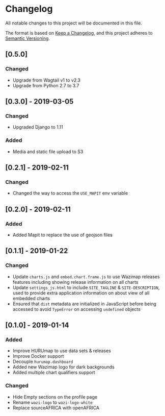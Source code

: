 # Changelog

All notable changes to this project will be documented in this file.

The format is based on [Keep a Changelog](https://keepachangelog.com/en/1.0.0/),
and this project adheres to [Semantic Versioning](https://semver.org/spec/v2.0.0.html).

## [0.5.0]

### Changed

- Upgrade from Wagtail v1 to v2.3
- Upgrade from Python 2.7 to 3.7

## [0.3.0] - 2019-03-05

### Changed

- Upgraded Django to 1.11

### Added

- Media and static file upload to S3



## [0.2.1] - 2019-02-11

### Changed

- Changed the way to access the `USE_MAPIT` env variable

## [0.2.0] - 2019-02-11

### Added

- Added Mapit to replace the use of geojson files


## [0.1.1] - 2019-01-22

### Changed

- Update `charts.js` and `embed.chart.frame.js` to use Wazimap releases features including showing release information on all charts
- Update `settings_js.html` to include `SITE_TAGLINE` & `SITE-DESCRIPTION`, used to provide extra application information on about view of all embedded charts
- Ensured that `dist` metadata are initialized in JavaScript before being accessed to avoid `TypeError` on accessing `undefined` objects

## [0.1.0] - 2019-01-14

### Added

- Improve HURUmap to use data sets & releases
- Improve Docker support
- Decouple `hurumap.dashboard`
- Added new Wazimap logo for dark backgrounds
- Added multiple chart qualifiers support

### Changed

- Hide Empty sections on the profile page
- Rename `wazi-logo` to `wazi-logo-white`
- Replace sourceAFRICA with openAFRICA
